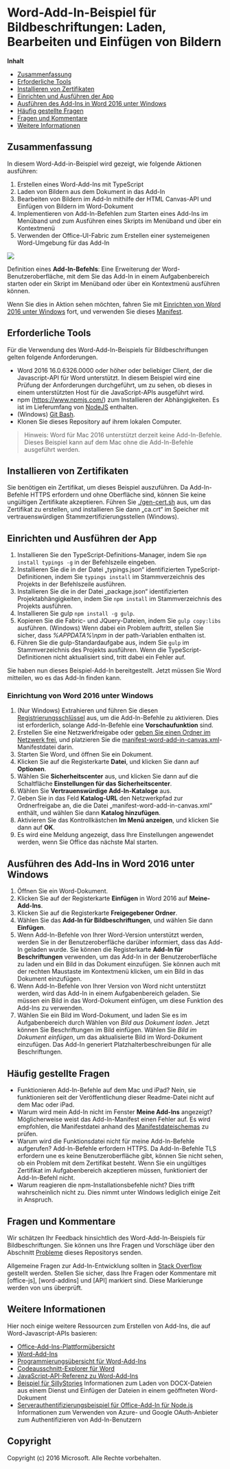 # Word-Add-In-Beispiel für Bildbeschriftungen: Laden, Bearbeiten und Einfügen von Bildern

**Inhalt**

* [Zusammenfassung](#summary)
* [Erforderliche Tools](#required-tools)
* [Installieren von Zertifikaten](#how-to-install-certificates)
* [Einrichten und Ausführen der App](#how-to-set-up-and-run-the-app)
* [Ausführen des Add-Ins in Word 2016 unter Windows](#how-to-run-the-add-in-in-Word-2016-for-Windows)
* [Häufig gestellte Fragen](#faq)
* [Fragen und Kommentare](#questions-and-comments)
* [Weitere Informationen](#learn-more)


## Zusammenfassung

In diesem Word-Add-in-Beispiel wird gezeigt, wie folgende Aktionen ausführen:

1. Erstellen eines Word-Add-Ins mit TypeScript
2. Laden von Bildern aus dem Dokument in das Add-In
3. Bearbeiten von Bildern im Add-In mithilfe der HTML Canvas-API und Einfügen von Bildern im Word-Dokument
4. Implementieren von Add-In-Befehlen zum Starten eines Add-Ins im Menüband und zum Ausführen eines Skripts im Menüband und über ein Kontextmenü
5. Verwenden der Office-UI-Fabric zum Erstellen einer systemeigenen Word-Umgebung für das Add-In

![](/readme-images/Word-Add-in-TypeScript-Canvas.gif)

Definition eines **Add-In-Befehls**: Eine Erweiterung der Word-Benutzeroberfläche, mit dem Sie das Add-In in einem Aufgabenbereich starten oder ein Skript im Menüband oder über ein Kontextmenü ausführen können.

Wenn Sie dies in Aktion sehen möchten, fahren Sie mit [Einrichten von Word 2016 unter Windows](#word-2016-for-windows-set-up) fort, und verwenden Sie dieses [Manifest](https://github.com/OfficeDev/Word-Add-in-TypeScript-Canvas/blob/deploy2Azure/manifest-word-add-in-canvas.xml).

## Erforderliche Tools

Für die Verwendung des Word-Add-In-Beispiels für Bildbeschriftungen gelten folgende Anforderungen.

* Word 2016 16.0.6326.0000 oder höher oder beliebiger Client, der die Javascript-API für Word unterstützt. In diesem Beispiel wird eine Prüfung der Anforderungen durchgeführt, um zu sehen, ob dieses in einem unterstützten Host für die JavaScript-APIs ausgeführt wird.
* npm (https://www.npmjs.com/) zum Installieren der Abhängigkeiten. Es ist im Lieferumfang von [NodeJS](https://nodejs.org/en/) enthalten.
* (Windows) [Git Bash](http://www.git-scm.com/downloads).
* Klonen Sie dieses Repository auf ihrem lokalen Computer.

> Hinweis: Word für Mac 2016 unterstützt derzeit keine Add-In-Befehle. Dieses Beispiel kann auf dem Mac ohne die Add-In-Befehle ausgeführt werden.

## Installieren von Zertifikaten

Sie benötigen ein Zertifikat, um dieses Beispiel auszuführen. Da Add-In-Befehle HTTPS erfordern und ohne Oberfläche sind, können Sie keine ungültigen Zertifikate akzeptieren. Führen Sie [./gen-cert.sh](#gen-cert.sh) aus, um das Zertifikat zu erstellen, und installieren Sie dann „ca.crt“ im Speicher mit vertrauenswürdigen Stammzertifizierungsstellen (Windows).

## Einrichten und Ausführen der App

1. Installieren Sie den TypeScript-Definitions-Manager, indem Sie ```npm install typings -g``` in der Befehlszeile eingeben.
2. Installieren Sie die in der Datei „typings.json“ identifizierten TypeScript-Definitionen, indem Sie ```typings install``` im Stammverzeichnis des Projekts in der Befehlszeile ausführen.
3. Installieren Sie die in der Datei „package.json“ identifizierten Projektabhängigkeiten, indem Sie ```npm install``` im Stammverzeichnis des Projekts ausführen.
4. Installieren Sie gulp ```npm install -g gulp```.
5. Kopieren Sie die Fabric- und JQuery-Dateien, indem Sie ```gulp copy:libs``` ausführen. (Windows) Wenn dabei ein Problem auftritt, stellen Sie sicher, dass *%APPDATA%\npm* in der path-Variablen enthalten ist.
6. Führen Sie die gulp-Standardaufgabe aus, indem Sie ```gulp``` im Stammverzeichnis des Projekts ausführen. Wenn die TypeScript-Definitionen nicht aktualisiert sind, tritt dabei ein Fehler auf.

Sie haben nun dieses Beispiel-Add-In bereitgestellt. Jetzt müssen Sie Word mitteilen, wo es das Add-In finden kann.

### Einrichtung von Word 2016 unter Windows

1. (Nur Windows) Extrahieren und führen Sie diesen [Registrierungsschlüssel](https://github.com/OfficeDev/Office-Add-in-Commands-Samples/tree/master/Tools/AddInCommandsUndark) aus, um die Add-In-Befehle zu aktivieren. Dies ist erforderlich, solange Add-In-Befehle eine **Vorschaufunktion** sind.
2. Erstellen Sie eine Netzwerkfreigabe oder [geben Sie einen Ordner im Netzwerk frei](https://technet.microsoft.com/de-de/library/cc770880.aspx), und platzieren Sie die [manifest-word-add-in-canvas.xml](manifest-word-add-in-canvas.xml)-Manifestdatei darin.
3. Starten Sie Word, und öffnen Sie ein Dokument.
4. Klicken Sie auf die Registerkarte **Datei**, und klicken Sie dann auf **Optionen**.
5. Wählen Sie **Sicherheitscenter** aus, und klicken Sie dann auf die Schaltfläche **Einstellungen für das Sicherheitscenter**.
6. Wählen Sie **Vertrauenswürdige Add-In-Kataloge** aus.
7. Geben Sie in das Feld **Katalog-URL** den Netzwerkpfad zur Ordnerfreigabe an, die die Datei „manifest-word-add-in-canvas.xml“ enthält, und wählen Sie dann **Katalog hinzufügen**.
8. Aktivieren Sie das Kontrollkästchen **Im Menü anzeigen**, und klicken Sie dann auf **OK**.
9. Es wird eine Meldung angezeigt, dass Ihre Einstellungen angewendet werden, wenn Sie Office das nächste Mal starten.

## Ausführen des Add-Ins in Word 2016 unter Windows

1. Öffnen Sie ein Word-Dokument.
2. Klicken Sie auf der Registerkarte **Einfügen** in Word 2016 auf **Meine-Add-Ins**.
3. Klicken Sie auf die Registerkarte **Freigegebener Ordner**.
4. Wählen Sie das **Add-In für Bildbeschriftungen**, und wählen Sie dann **Einfügen**.
5. Wenn Add-In-Befehle von Ihrer Word-Version unterstützt werden, werden Sie in der Benutzeroberfläche darüber informiert, dass das Add-In geladen wurde. Sie können die Registerkarte **Add-In für Beschriftungen** verwenden, um das Add-In in der Benutzeroberfläche zu laden und ein Bild in das Dokument einzufügen. Sie können auch mit der rechten Maustaste im Kontextmenü klicken, um ein Bild in das Dokument einzufügen.
6. Wenn Add-In-Befehle von Ihrer Version von Word nicht unterstützt werden, wird das Add-In in einem Aufgabenbereich geladen. Sie müssen ein Bild in das Word-Dokument einfügen, um diese Funktion des Add-Ins zu verwenden.
7. Wählen Sie ein Bild im Word-Dokument, und laden Sie es im Aufgabenbereich durch Wählen von *Bild aus Dokument laden*. Jetzt können Sie Beschriftungen im Bild einfügen. Wählen Sie *Bild im Dokument einfügen*, um das aktualisierte Bild im Word-Dokument einzufügen. Das Add-In generiert Platzhalterbeschreibungen für alle Beschriftungen.

## Häufig gestellte Fragen

* Funktionieren Add-In-Befehle auf dem Mac und iPad? Nein, sie funktionieren seit der Veröffentlichung dieser Readme-Datei nicht auf dem Mac oder iPad.
* Warum wird mein Add-In nicht im Fenster **Meine Add-Ins** angezeigt? Möglicherweise weist das Add-In-Manifest einen Fehler auf. Es wird empfohlen, die Manifestdatei anhand des [Manifestdateischemas](https://github.com/OfficeDev/Office-Add-in-Commands-Samples/tree/master/Tools/XSD) zu prüfen.
* Warum wird die Funktionsdatei nicht für meine Add-In-Befehle aufgerufen? Add-In-Befehle erfordern HTTPS. Da Add-In-Befehle TLS erfordern une es keine Benutzeroberfläche gibt, können Sie nicht sehen, ob ein Problem mit dem Zertifikat besteht. Wenn Sie ein ungültiges Zertifikat im Aufgabenbereich akzeptieren müssen, funktioniert der Add-In-Befehl nicht.
* Warum reagieren die npm-Installationsbefehle nicht? Dies trifft wahrscheinlich nicht zu. Dies nimmt unter Windows lediglich einige Zeit in Anspruch.

## Fragen und Kommentare

Wir schätzen Ihr Feedback hinsichtlich des Word-Add-In-Beispiels für Bildbeschriftungen. Sie können uns Ihre Fragen und Vorschläge über den Abschnitt [Probleme](https://github.com/OfficeDev/Word-Add-in-TypeScript-Canvas/issues) dieses Repositorys senden.

Allgemeine Fragen zur Add-In-Entwicklung sollten in [Stack Overflow](http://stackoverflow.com/questions/tagged/Office365+API) gestellt werden. Stellen Sie sicher, dass Ihre Fragen oder Kommentare mit [office-js], [word-addins] und [API] markiert sind. Diese Markierunge werden von uns überprüft.

## Weitere Informationen

Hier noch einige weitere Ressourcen zum Erstellen von Add-Ins, die auf Word-Javascript-APIs basieren:

* [Office-Add-Ins-Plattformübersicht](https://msdn.microsoft.com/de-de/library/office/jj220082.aspx)
* [Word-Add-Ins](https://github.com/OfficeDev/office-js-docs/blob/master/word/word-add-ins.md)
* [Programmierungsübersicht für Word-Add-Ins](https://github.com/OfficeDev/office-js-docs/blob/master/word/word-add-ins-programming-guide.md)
* [Codeausschnitt-Explorer für Word](http://officesnippetexplorer.azurewebsites.net/#/snippets/word)
* [JavaScript-API-Referenz zu Word-Add-Ins](https://github.com/OfficeDev/office-js-docs/tree/master/word/word-add-ins-javascript-reference)
* [Beispiel für SillyStories](https://github.com/OfficeDev/Word-Add-in-SillyStories) Informationen zum Laden von DOCX-Dateien aus einem Dienst und Einfügen der Dateien in einem geöffneten Word-Dokument
* [Serverauthentifizierungsbeispiel für Office-Add-In für Node.js](https://github.com/OfficeDev/Office-Add-in-Nodejs-ServerAuth) Informationen zum Verwenden von Azure- und Google OAuth-Anbieter zum Authentifizieren von Add-In-Benutzern

## Copyright
Copyright (c) 2016 Microsoft. Alle Rechte vorbehalten.
